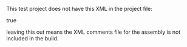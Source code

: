 This test project does not have this XML in the project file:

<GenerateDocumentationFile>true</GenerateDocumentationFile> 
<DocumentationFile />

leaving this out means the XML comments file for the assembly is not included in the build.